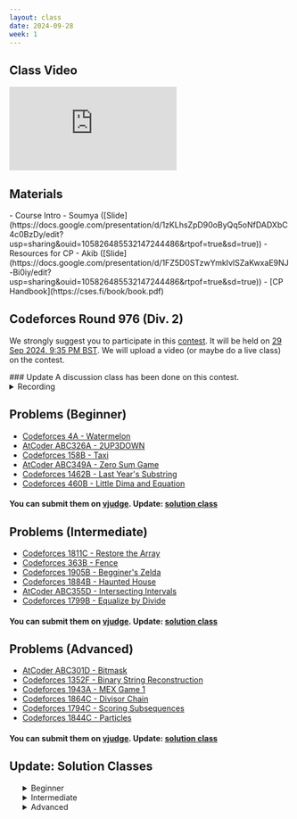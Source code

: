 ```yaml
---
layout: class
date: 2024-09-28
week: 1
---
```


## Class Video
<div class="video-container">
    <iframe src="https://www.youtube.com/embed/G7KnRwY7vf0" frameborder="0" allow="accelerometer; autoplay; clipboard-write; encrypted-media; gyroscope; picture-in-picture" allowfullscreen></iframe>
</div>

## Materials
<div class="ybox" markdown="1">
- Course Intro - Soumya ([Slide](https://docs.google.com/presentation/d/1zKLhsZpD90oByQq5oNfDADXbC4c0BzDy/edit?usp=sharing&ouid=105826485532147244486&rtpof=true&sd=true))
- Resources for CP - Akib ([Slide](https://docs.google.com/presentation/d/1FZ5D0STzwYmkIvlSZaKwxaE9NJ-Bi0iy/edit?usp=sharing&ouid=105826485532147244486&rtpof=true&sd=true))
- [CP Handbook](https://cses.fi/book/book.pdf)
</div>

## Codeforces Round 976 (Div. 2)
We strongly suggest you to participate in this [contest](https://codeforces.com/blog/entry/134422). It will be held on [29 Sep 2024, 9:35 PM BST](https://www.timeanddate.com/worldclock/fixedtime.html?day=29&month=9&year=2024&hour=18&min=35&sec=0&p1=166). We will upload a video (or maybe do a live class) on the contest.
<div class="ybox" markdown="1">
### Update
A discussion class has been done on this contest.
<details>
    <summary>Recording</summary>
    <div class="video-container">
        <iframe src="https://www.youtube.com/embed/hK4Kwj8Anu4" frameborder="0" allow="accelerometer; autoplay; clipboard-write; encrypted-media; gyroscope; picture-in-picture" allowfullscreen></iframe>
    </div>
</details>

</div>


## Problems (Beginner)
<div class="ybox" markdown="1">

- [Codeforces 4A - Watermelon](https://codeforces.com/problemset/problem/4/A)
- [AtCoder ABC326A - 2UP3DOWN](https://atcoder.jp/contests/abc326/tasks/abc326_a)
- [Codeforces 158B - Taxi](https://codeforces.com/problemset/problem/158/B)
- [AtCoder ABC349A - Zero Sum Game](https://atcoder.jp/contests/abc349/tasks/abc349_a)
- [Codeforces 1462B - Last Year's Substring](https://codeforces.com/problemset/problem/1462/B)
- [Codeforces 460B - Little Dima and Equation](https://codeforces.com/problemset/problem/460/B)
#### You can submit them on [vjudge](https://vjudge.net/contest/658969). Update: [solution class](#update-solution-classes)
</div>

## Problems (Intermediate)
<div class="ybox" markdown="1">

- [Codeforces 1811C - Restore the Array](https://codeforces.com/problemset/problem/1811/C)
- [Codeforces 363B - Fence](https://codeforces.com/problemset/problem/363/B)
- [Codeforces 1905B - Begginer's Zelda](https://codeforces.com/problemset/problem/1905/B)
- [Codeforces 1884B - Haunted House](https://codeforces.com/problemset/problem/1884/B)
- [AtCoder ABC355D - Intersecting Intervals](https://atcoder.jp/contests/abc355/tasks/abc355_d)
- [Codeforces 1799B - Equalize by Divide](https://codeforces.com/problemset/problem/1799/B)
#### You can submit them on [vjudge](https://vjudge.net/contest/658972). Update: [solution class](#update-solution-classes)
</div>

## Problems (Advanced)
<div class="ybox" markdown="1">

- [AtCoder ABC301D - Bitmask](https://atcoder.jp/contests/abc301/tasks/abc301_d)
- [Codeforces 1352F - Binary String Reconstruction](https://codeforces.com/problemset/problem/1352/F)
- [Codeforces 1943A - MEX Game 1](https://codeforces.com/problemset/problem/1943/A)
- [Codeforces 1864C - Divisor Chain](https://codeforces.com/problemset/problem/1864/C)
- [Codeforces 1794C - Scoring Subsequences](https://codeforces.com/problemset/problem/1794/C)
- [Codeforces 1844C - Particles](https://codeforces.com/problemset/problem/1844/C)
#### You can submit them on [vjudge](https://vjudge.net/contest/658970). Update: [solution class](#update-solution-classes)
</div>


## Update: Solution Classes
<div class="ybox" markdown="1">
<ul>
    <details>
        <summary>Beginner</summary>
        <div class="video-container">
            <iframe src="https://www.youtube.com/embed/sIt9u-cahqk" frameborder="0" allow="accelerometer; autoplay; clipboard-write; encrypted-media; gyroscope; picture-in-picture" allowfullscreen></iframe>
        </div></details>
    <details>
        <summary>Intermediate</summary>
        <div class="video-container">
            <iframe src="https://www.youtube.com/embed/gjzMeIDwdaY" frameborder="0" allow="accelerometer; autoplay; clipboard-write; encrypted-media; gyroscope; picture-in-picture" allowfullscreen></iframe>
        </div>
    </details>
    <details>
        <summary>Advanced</summary>
        <div class="video-container">
            <iframe src="https://www.youtube.com/embed/Y3U3JcEawAY" frameborder="0" allow="accelerometer; autoplay; clipboard-write; encrypted-media; gyroscope; picture-in-picture" allowfullscreen></iframe>
        </div>
    </details>
</ul>
</div>